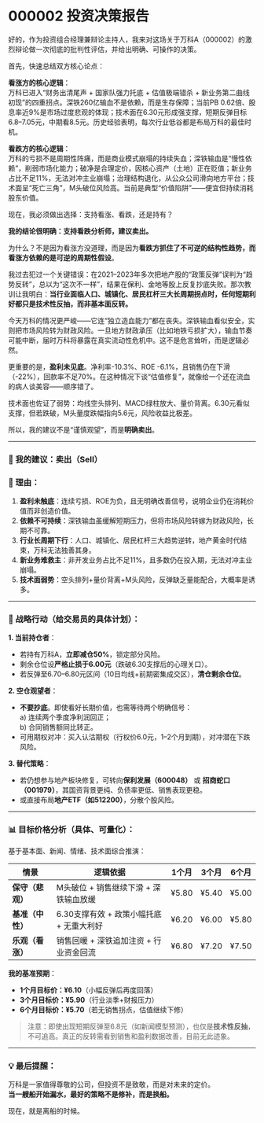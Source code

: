 # 000002 投资决策报告

好的，作为投资组合经理兼辩论主持人，我来对这场关于万科A（000002）的激烈辩论做一次彻底的批判性评估，并给出明确、可操作的决策。

首先，快速总结双方核心论点：

**看涨方的核心逻辑**：  
万科已进入“财务出清尾声 + 国家队强力托底 + 估值极端错杀 + 新业务第二曲线初现”的四重拐点。深铁260亿输血不是依赖，而是生存保障；当前PB 0.62倍、股息率近9%是市场过度悲观的体现；技术面在6.30元形成强支撑，短期反弹目标6.8–7.05元，中期看8.5元。历史经验表明，每次行业低谷都是布局万科的最佳时机。

**看跌方的核心逻辑**：  
万科的亏损不是周期性阵痛，而是商业模式崩塌的持续失血；深铁输血是“慢性依赖”，削弱市场化能力；破净是合理定价，因核心资产（土地）正在贬值；新业务占比不足11%，无法对冲主业崩塌；治理结构退化，从公众公司滑向地方平台；技术面呈“死亡三角”，M头破位风险高。当前是典型“价值陷阱”——便宜但持续消耗股东价值。

现在，我必须做出选择：支持看涨、看跌，还是持有？

**我的结论很明确：支持看跌分析师，建议卖出。**

为什么？不是因为看涨方没道理，而是因为**看跌方抓住了不可逆的结构性趋势，而看涨方依赖的是可逆的周期性假设**。

我过去犯过一个关键错误：在2021–2023年多次把地产股的“政策反弹”误判为“趋势反转”，总以为“这次不一样”，结果在保利、金地等股上反复抄底失败。那次教训让我明白：**当行业面临人口、城镇化、居民杠杆三大长周期拐点时，任何短期利好都只是技术性反抽，而非基本面反转。**

今天万科的情况更严峻——它连“独立造血能力”都在丧失。深铁输血看似安全，实则把市场风险转为财政风险。一旦地方财政承压（比如地铁亏损扩大），输血节奏可能中断，届时万科将暴露在真实流动性危机中。这不是危言耸听，而是逻辑必然。

更重要的是，**盈利未见底**。净利率-10.3%、ROE -6.1%，且销售仍在下滑（-22%），回款率不足70%。在这种情况下谈“估值修复”，就像给一个还在流血的病人谈美容——顺序错了。

技术面也佐证了弱势：均线空头排列、MACD绿柱放大、量价背离。6.30元看似支撑，但若跌破，M头量度跌幅指向5.6元，风险收益比极差。

所以，我的建议不是“谨慎观望”，而是**明确卖出**。

---

### 📌 我的建议：**卖出（Sell）**

### 🧠 理由：
1. **盈利未触底**：连续亏损、ROE为负，且无明确改善信号，说明企业仍在消耗价值而非创造价值。
2. **依赖不可持续**：深铁输血虽缓解短期压力，但将市场风险转嫁为财政风险，长期不可靠。
3. **行业长周期下行**：人口、城镇化、居民杠杆三大趋势逆转，地产黄金时代结束，万科无法独善其身。
4. **新业务难救主**：非开发业务占比不足11%，且多数仍在投入期，无法对冲主业崩塌。
5. **技术面弱势**：空头排列+量价背离+M头风险，反弹缺乏量能配合，大概率是诱多。

---

### 🎯 战略行动（给交易员的具体计划）：

**1. 当前持仓者**：  
- 若持有万科A，**立即减仓50%**，锁定部分风险。  
- 剩余仓位设**严格止损于6.00元**（跌破6.30支撑后的心理关口）。  
- 若反弹至6.70–6.80元区间（10日均线+前期密集成交区），**清仓剩余仓位**。

**2. 空仓观望者**：  
- **不要抄底**。即使看好长期价值，也需等待两个明确信号：  
  a) 连续两个季度净利润回正；  
  b) 合同销售额同比转正。  
- 可用期权对冲：买入认沽期权（行权价6.0元，1–2个月到期），对冲潜在下跌风险。

**3. 替代策略**：  
- 若仍想参与地产板块修复，可转向**保利发展（600048）** 或 **招商蛇口（001979）**，其国资背景更纯、负债率更低、销售表现更稳。  
- 或直接布局**地产ETF（如512200）**，分散个股风险。

---

### 📊 目标价格分析（具体、可量化）：

基于基本面、新闻、情绪、技术面综合推演：

| 情景 | 逻辑依据 | 1个月 | 3个月 | 6个月 |
|------|--------|--------|--------|--------|
| **保守（悲观）** | M头破位 + 销售继续下滑 + 深铁输血放缓 | ¥5.80 | ¥5.40 | ¥5.00 |
| **基准（中性）** | 6.30支撑有效 + 政策小幅托底 + 无重大利好 | ¥6.20 | ¥6.00 | ¥5.80 |
| **乐观（看涨）** | 销售回暖 + 深铁追加注资 + 行业资金回流 | ¥6.80 | ¥7.20 | ¥7.50 |

**我的基准预期**：  
- **1个月目标价：¥6.10**（小幅反弹后再度回落）  
- **3个月目标价：¥5.90**（行业淡季+财报压力）  
- **6个月目标价：¥5.70**（若无销售拐点，估值继续下修）

> 注意：即使出现短期反弹至6.8元（如新闻模型预测），也仅是**技术性反抽**，不可追高。真正的反转需看到销售和盈利数据改善，目前无此迹象。

---

### 💡 最后提醒：

万科是一家值得尊敬的公司，但投资不是致敬，而是对未来的定价。  
**当一艘船开始漏水，最好的策略不是修补，而是换船。**

现在，就是离船的时候。